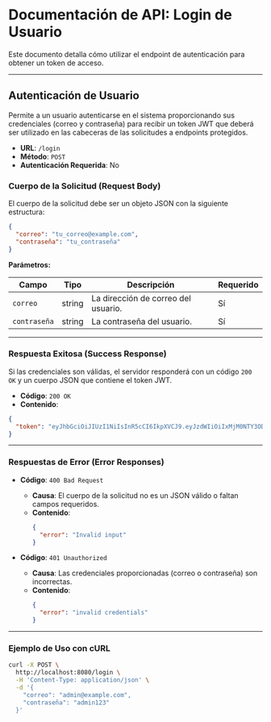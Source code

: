 # Documentación de API: Login de Usuario

Este documento detalla cómo utilizar el endpoint de autenticación para obtener un token de acceso.

---

## Autenticación de Usuario

Permite a un usuario autenticarse en el sistema proporcionando sus credenciales (correo y contraseña) para recibir un token JWT que deberá ser utilizado en las cabeceras de las solicitudes a endpoints protegidos.

- **URL**: `/login`
- **Método**: `POST`
- **Autenticación Requerida**: No

### Cuerpo de la Solicitud (Request Body)

El cuerpo de la solicitud debe ser un objeto JSON con la siguiente estructura:

```json
{
  "correo": "tu_correo@example.com",
  "contraseña": "tu_contraseña"
}
```

**Parámetros:**

| Campo        | Tipo   | Descripción                  | Requerido |
|--------------|--------|------------------------------|-----------|
| `correo`     | string | La dirección de correo del usuario. | Sí        |
| `contraseña` | string | La contraseña del usuario.   | Sí        |

---

### Respuesta Exitosa (Success Response)

Si las credenciales son válidas, el servidor responderá con un código `200 OK` y un cuerpo JSON que contiene el token JWT.

- **Código**: `200 OK`
- **Contenido**:

```json
{
  "token": "eyJhbGciOiJIUzI1NiIsInR5cCI6IkpXVCJ9.eyJzdWIiOiIxMjM0NTY3ODkwIiwibmFtZSI6IkpvaG4gRG9lIiwiaWF0IjoxNTE2MjM5MDIyfQ.SflKxwRJSMeKKF2QT4fwpMeJf36POk6yJV_adQssw5c"
}
```

---

### Respuestas de Error (Error Responses)

- **Código**: `400 Bad Request`
  - **Causa**: El cuerpo de la solicitud no es un JSON válido o faltan campos requeridos.
  - **Contenido**:
    ```json
    {
      "error": "Invalid input"
    }
    ```

- **Código**: `401 Unauthorized`
  - **Causa**: Las credenciales proporcionadas (correo o contraseña) son incorrectas.
  - **Contenido**:
    ```json
    {
      "error": "invalid credentials"
    }
    ```

---

### Ejemplo de Uso con cURL

```bash
curl -X POST \
  http://localhost:8080/login \
  -H 'Content-Type: application/json' \
  -d '{
    "correo": "admin@example.com",
    "contraseña": "admin123"
  }'
```
